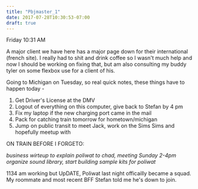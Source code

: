```yaml
---
title: "Pbjmaster_1"
date: 2017-07-28T10:30:53-07:00
draft: true
---
```


Friday 10:31 AM

A major client we have here has a major page down for their international (french site).
I really had to shit and drink coffee so I wasn't much help and now I should be working on fixing that, but am also consulting my buddy tyler on some flexbox use for a client of his.

Going to Michigan on Tuesday, so real quick notes, these things have to happen today -

1. Get Driver's License at the DMV
2. Logout of everything on this computer, give back to Stefan by 4 pm
3. Fix my laptop if the new charging port came in the mail
4. Pack for catching train tomorrow for hometown/michigan
4. Jump on public transit to meet Jack, work on the Sims Sims and hopefully meetup with


ON TRAIN BEFORE I FORGETO:

*business wirteup to explain poliwat to chad, meeting Sunday 2-4pm*
*organize sound library, start building sample kits for poliwat*

1134 am
working but UpDATE, Poliwat last night officailly became a squad. My roommate and most recent BFF Stefan told me he's down to join.
